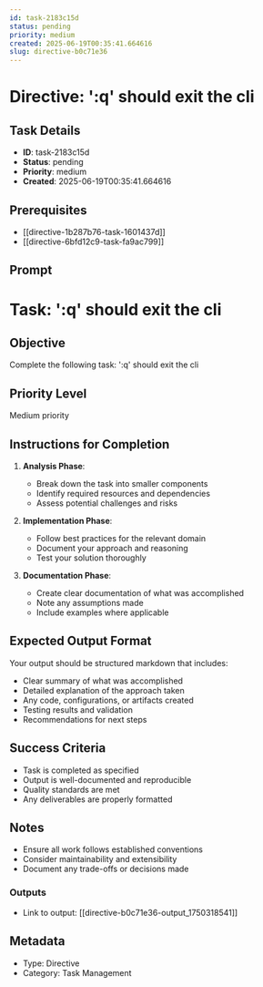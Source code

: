 ```yaml
---
id: task-2183c15d
status: pending
priority: medium
created: 2025-06-19T00:35:41.664616
slug: directive-b0c71e36
---
```


# Directive: &#x27;:q&#x27; should exit the cli

## Task Details
- **ID**: task-2183c15d
- **Status**: pending
- **Priority**: medium
- **Created**: 2025-06-19T00:35:41.664616

## Prerequisites
- [[directive-1b287b76-task-1601437d]]
- [[directive-6bfd12c9-task-fa9ac799]]

## Prompt
# Task: &#x27;:q&#x27; should exit the cli

## Objective
Complete the following task: &#x27;:q&#x27; should exit the cli

## Priority Level
Medium priority

## Instructions for Completion
1. **Analysis Phase**: 
   - Break down the task into smaller components
   - Identify required resources and dependencies
   - Assess potential challenges and risks

2. **Implementation Phase**:
   - Follow best practices for the relevant domain
   - Document your approach and reasoning
   - Test your solution thoroughly

3. **Documentation Phase**:
   - Create clear documentation of what was accomplished
   - Note any assumptions made
   - Include examples where applicable

## Expected Output Format
Your output should be structured markdown that includes:
- Clear summary of what was accomplished
- Detailed explanation of the approach taken
- Any code, configurations, or artifacts created
- Testing results and validation
- Recommendations for next steps

## Success Criteria
- Task is completed as specified
- Output is well-documented and reproducible
- Quality standards are met
- Any deliverables are properly formatted

## Notes
- Ensure all work follows established conventions
- Consider maintainability and extensibility
- Document any trade-offs or decisions made

### Outputs
- Link to output: [[directive-b0c71e36-output_1750318541]]

## Metadata
- Type: Directive
- Category: Task Management

